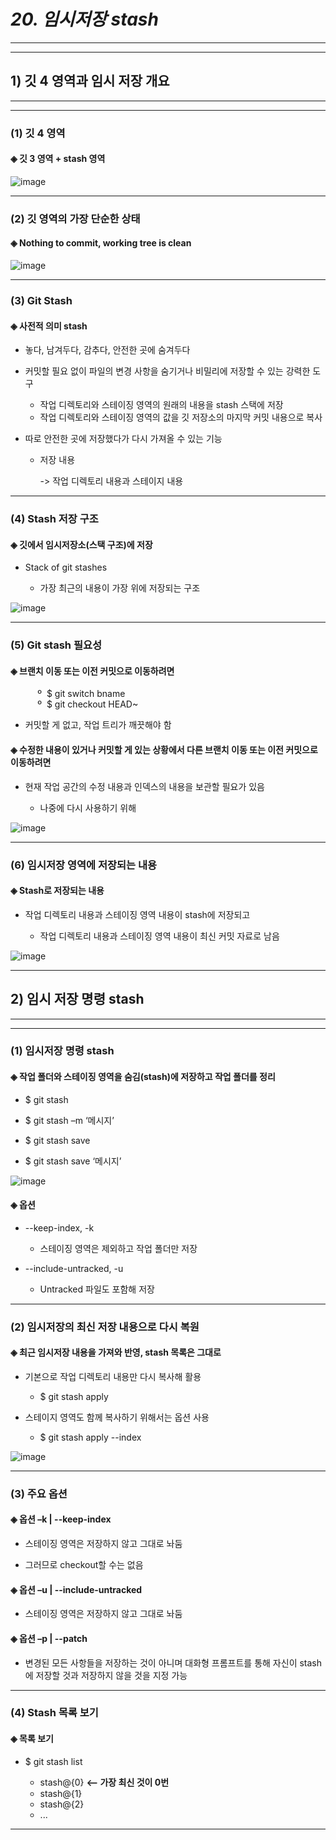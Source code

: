# *20. 임시저장 stash*
- - -
* * *
## 1) 깃 4 영역과 임시 저장 개요
- - -
* * *
### (1) 깃 4 영역
#### ◈ 깃 3 영역 + stash 영역

![image](https://github.com/JD12321/1-2-STD/assets/127118453/3055b64d-9a6a-4171-bd30-6cbcfed27bb8)
- - -
### (2) 깃 영역의 가장 단순한 상태
#### ◈ Nothing to commit, working tree is clean

![image](https://github.com/JD12321/1-2-STD/assets/127118453/385fc240-6ea3-4528-9d74-ae9aca02a1d4)
- - -
### (3) Git Stash
#### ◈ 사전적 의미 stash
  - 놓다, 남겨두다, 감추다, 안전한 곳에 숨겨두다
    
  - 커밋할 필요 없이 파일의 변경 사항을 숨기거나 비밀리에 저장할 수 있는 강력한 도구
    
    - 작업 디렉토리와 스테이징 영역의 원래의 내용을 stash 스택에 저장
    - 작업 디렉토리와 스테이징 영역의 값을 깃 저장소의 마지막 커밋 내용으로 복사
      
  - 따로 안전한 곳에 저장했다가 다시 가져올 수 있는 기능
    - 저장 내용
    
      -> 작업 디렉토리 내용과 스테이지 내용
- - -
### (4) Stash 저장 구조
#### ◈ 깃에서 임시저장소(스택 구조)에 저장
  - Stack of git stashes
    
    - 가장 최근의 내용이 가장 위에 저장되는 구조

![image](https://github.com/JD12321/1-2-STD/assets/127118453/c27da320-3d02-4b96-8a47-3019c5bd862b)
- - -
### (5) Git stash 필요성
#### ◈ 브랜치 이동 또는 이전 커밋으로 이동하려면

<p>&nbsp;&nbsp;&nbsp;&nbsp;&nbsp;&nbsp;&nbsp;&nbsp;&nbsp;&nbsp;&nbsp;º&nbsp; $ git switch bname<br>&nbsp;&nbsp;&nbsp;&nbsp;&nbsp;&nbsp;&nbsp;&nbsp;&nbsp;&nbsp;&nbsp;º&nbsp; $ git checkout HEAD~</p>

  - 커밋할 게 없고, 작업 트리가 깨끗해야 함
#### ◈ 수정한 내용이 있거나 커밋할 게 있는 상황에서 다른 브랜치 이동 또는 이전 커밋으로 이동하려면
  - 현재 작업 공간의 수정 내용과 인덱스의 내용을 보관할 필요가 있음
      
      - 나중에 다시 사용하기 위해

![image](https://github.com/JD12321/1-2-STD/assets/127118453/d33d3048-0de8-47a8-9f79-66a214bcf705)
- - -
### (6) 임시저장 영역에 저장되는 내용
#### ◈ Stash로 저장되는 내용
  - 작업 디렉토리 내용과 스테이징 영역 내용이 stash에 저장되고

    - 작업 디렉토리 내용과 스테이징 영역 내용이 최신 커밋 자료로 남음
   
![image](https://github.com/JD12321/1-2-STD/assets/127118453/a0c5faa9-c3c4-447b-a2f0-27a6a9df85e0)
- - -
## 2) 임시 저장 명령 stash
- - -
* * *
### (1) 임시저장 명령 stash
#### ◈ 작업 폴더와 스테이징 영역을 숨김(stash)에 저장하고 작업 폴더를 정리
  - $ git stash

  - $ git stash –m ‘메시지’

  - $ git stash save

  - $ git stash save ‘메시지’

![image](https://github.com/JD12321/1-2-STD/assets/127118453/51543e69-4b34-4e7e-9825-6ced4c048425)

#### ◈ 옵션
  - --keep-index, -k

    - 스테이징 영역은 제외하고 작업 폴더만 저장
  - --include-untracked, -u

    - Untracked 파일도 포함해 저장
- - -
### (2) 임시저장의 최신 저장 내용으로 다시 복원
#### ◈ 최근 임시저장 내용을 가져와 반영, stash 목록은 그대로
  - 기본으로 작업 디렉토리 내용만 다시 복사해 활용

    - $ git stash apply
  - 스테이지 영역도 함께 복사하기 위해서는 옵션 사용

    - $ git stash apply --index

![image](https://github.com/JD12321/1-2-STD/assets/127118453/57cbb38c-2bc9-4894-bf0c-92a9d3093b27)
- - -
### (3) 주요 옵션
#### ◈ 옵션 –k | --keep-index
  - 스테이징 영역은 저장하지 않고 그대로 놔둠

  - 그러므로 checkout할 수는 없음
#### ◈ 옵션 –u | --include-untracked
  - 스테이징 영역은 저장하지 않고 그대로 놔둠
#### ◈ 옵션 –p | --patch
  - 변경된 모든 사항들을 저장하는 것이 아니며 대화형 프롬프트를 통해 자신이 stash에 저장할 것과 저장하지 않을 것을 지정 가능
- - -
### (4) Stash 목록 보기
#### ◈ 목록 보기
  - $ git stash list

    - stash@{0} __<-- 가장 최신 것이 0번__
    - stash@{1}
    - stash@{2}
    - ...
- - -
